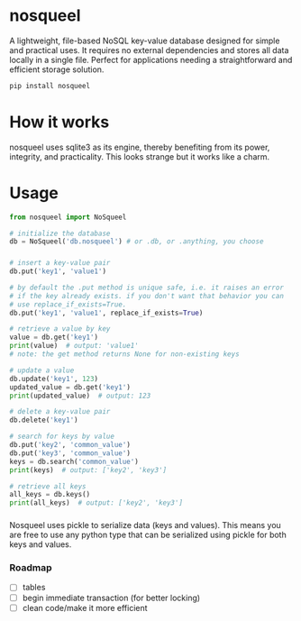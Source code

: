 # nosqueel

A lightweight, file-based NoSQL key-value database designed for simple and practical uses. It requires no external dependencies and stores all data locally in a single file. Perfect for applications needing a straightforward and efficient storage solution.

```bash
pip install nosqueel
```
# How it works
nosqueel uses sqlite3 as its engine, thereby benefiting from its power, integrity, and practicality. This looks strange but it works like a charm.

# Usage

```python
from nosqueel import NoSqueel

# initialize the database
db = NoSqueel('db.nosqueel') # or .db, or .anything, you choose
```
###
```python
# insert a key-value pair
db.put('key1', 'value1')

# by default the .put method is unique safe, i.e. it raises an error
# if the key already exists. if you don't want that behavior you can
# use replace_if_exists=True.
db.put('key1', 'value1', replace_if_exists=True)

# retrieve a value by key
value = db.get('key1')
print(value)  # output: 'value1'
# note: the get method returns None for non-existing keys

# update a value
db.update('key1', 123)
updated_value = db.get('key1')
print(updated_value)  # output: 123

# delete a key-value pair
db.delete('key1')

# search for keys by value
db.put('key2', 'common_value')
db.put('key3', 'common_value')
keys = db.search('common_value')
print(keys)  # output: ['key2', 'key3']

# retrieve all keys
all_keys = db.keys()
print(all_keys)  # output: ['key2', 'key3']
```
###
Nosqueel uses pickle to serialize data (keys and values). This means you are free to use any python type that can be serialized using pickle for both keys and values.

### Roadmap
- [ ] tables
- [ ] begin immediate transaction (for better locking)
- [ ] clean code/make it more efficient